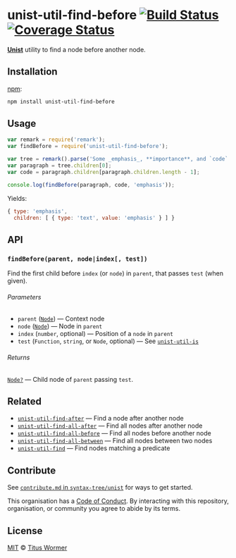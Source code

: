 # unist-util-find-before [![Build Status][travis-badge]][travis] [![Coverage Status][codecov-badge]][codecov]

[**Unist**][unist] utility to find a node before another node.

## Installation

[npm][]:

```bash
npm install unist-util-find-before
```

## Usage

```js
var remark = require('remark');
var findBefore = require('unist-util-find-before');

var tree = remark().parse('Some _emphasis_, **importance**, and `code`.');
var paragraph = tree.children[0];
var code = paragraph.children[paragraph.children.length - 1];

console.log(findBefore(paragraph, code, 'emphasis'));
```

Yields:

```js
{ type: 'emphasis',
  children: [ { type: 'text', value: 'emphasis' } ] }
```

## API

### `findBefore(parent, node|index[, test])`

Find the first child before `index` (or `node`) in `parent`, that passes `test`
(when given).

###### Parameters

*   `parent` ([`Node`][node]) — Context node
*   `node` ([`Node`][node]) — Node in `parent`
*   `index` (`number`, optional) — Position of a `node` in `parent`
*   `test` (`Function`, `string`, or `Node`, optional)
    — See [`unist-util-is`][is]

###### Returns

[`Node?`][node] — Child node of `parent` passing `test`.

## Related

*   [`unist-util-find-after`](https://github.com/syntax-tree/unist-util-find-after)
    — Find a node after another node
*   [`unist-util-find-all-after`](https://github.com/syntax-tree/unist-util-find-all-after)
    — Find all nodes after another node
*   [`unist-util-find-all-before`](https://github.com/syntax-tree/unist-util-find-all-before)
    — Find all nodes before another node
*   [`unist-util-find-all-between`](https://github.com/mrzmmr/unist-util-find-all-between)
    — Find all nodes between two nodes
*   [`unist-util-find`](https://github.com/blahah/unist-util-find)
    — Find nodes matching a predicate

## Contribute

See [`contribute.md` in `syntax-tree/unist`][contribute] for ways to get
started.

This organisation has a [Code of Conduct][coc].  By interacting with this
repository, organisation, or community you agree to abide by its terms.

## License

[MIT][license] © [Titus Wormer][author]

<!-- Definitions -->

[travis-badge]: https://img.shields.io/travis/syntax-tree/unist-util-find-before.svg

[travis]: https://travis-ci.org/syntax-tree/unist-util-find-before

[codecov-badge]: https://img.shields.io/codecov/c/github/syntax-tree/unist-util-find-before.svg

[codecov]: https://codecov.io/github/syntax-tree/unist-util-find-before

[npm]: https://docs.npmjs.com/cli/install

[license]: LICENSE

[author]: http://wooorm.com

[unist]: https://github.com/syntax-tree/unist

[node]: https://github.com/syntax-tree/unist#node

[is]: https://github.com/syntax-tree/unist-util-is

[contribute]: https://github.com/syntax-tree/unist/blob/master/contributing.md

[coc]: https://github.com/syntax-tree/unist/blob/master/code-of-conduct.md
